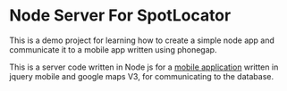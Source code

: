 <h1>Node Server For SpotLocator</h1>



This is a demo project for learning how to create a simple node app and communicate it to a mobile app written using phonegap.

This is a server code written in Node js for a <a href='https://github.com/naeemshaikh27/spot-locator-mobile'>mobile application</a> written in jquery mobile and google maps V3, for communicating to the database.


